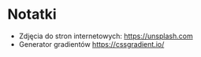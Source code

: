 # Notatki

- Zdjęcia do stron internetowych: <https://unsplash.com>
- Generator gradientów <https://cssgradient.io/>